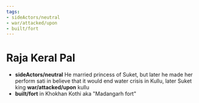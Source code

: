 ```yaml
---
tags:
- sideActors/neutral
- war/attacked/upon
- built/fort
---
```

   
# Raja Keral Pal   
* **sideActors/neutral** He married princess of Suket, but later he made her perform sati in believe that it would end water crisis in Kullu, later Suket king **war/attacked/upon** kullu   
* **built/fort** in Khokhan Kothi aka "Madangarh fort"
